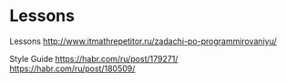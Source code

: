 # Lessons
Lessons
http://www.itmathrepetitor.ru/zadachi-po-programmirovaniyu/

Style Guide
https://habr.com/ru/post/179271/
https://habr.com/ru/post/180509/
